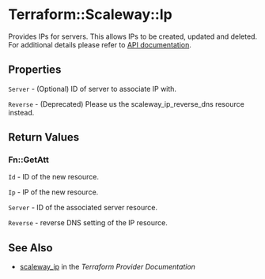 # Terraform::Scaleway::Ip

Provides IPs for servers. This allows IPs to be created, updated and deleted.
For additional details please refer to [API documentation](https://developer.scaleway.com/#ips).

## Properties

`Server` - (Optional) ID of server to associate IP with.

`Reverse` - (Deprecated) Please us the scaleway_ip_reverse_dns resource instead.


## Return Values

### Fn::GetAtt

`Id` - ID of the new resource.

`Ip` - IP of the new resource.

`Server` - ID of the associated server resource.

`Reverse` - reverse DNS setting of the IP resource.

## See Also

* [scaleway_ip](https://www.terraform.io/docs/providers/scaleway/r/ip.html) in the _Terraform Provider Documentation_